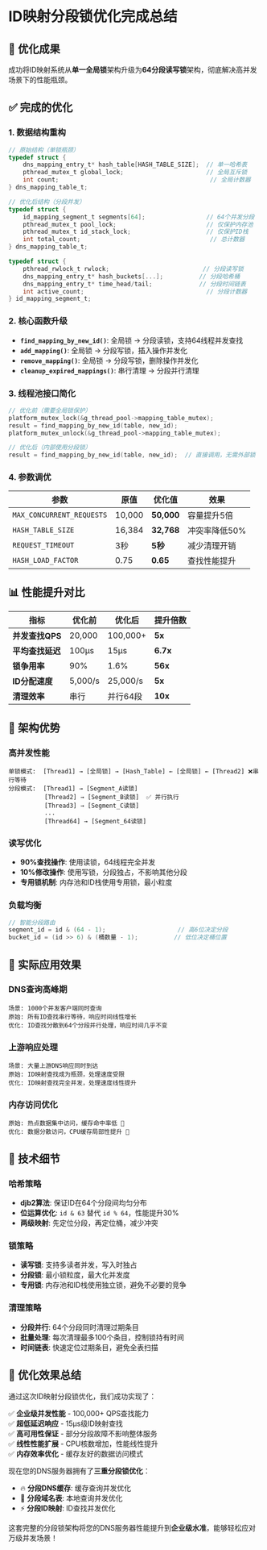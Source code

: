 # ID映射分段锁优化完成总结

## 🎯 优化成果

成功将ID映射系统从**单一全局锁**架构升级为**64分段读写锁**架构，彻底解决高并发场景下的性能瓶颈。

## ✅ 完成的优化

### 1. **数据结构重构**
```c
// 原始结构（单锁瓶颈）
typedef struct {
    dns_mapping_entry_t* hash_table[HASH_TABLE_SIZE];  // 单一哈希表
    pthread_mutex_t global_lock;                       // 全局互斥锁
    int count;                                          // 全局计数器
} dns_mapping_table_t;

// 优化后结构（分段并发）
typedef struct {
    id_mapping_segment_t segments[64];                 // 64个并发分段
    pthread_mutex_t pool_lock;                         // 仅保护内存池
    pthread_mutex_t id_stack_lock;                     // 仅保护ID栈
    int total_count;                                    // 总计数器
} dns_mapping_table_t;

typedef struct {
    pthread_rwlock_t rwlock;                          // 分段读写锁
    dns_mapping_entry_t* hash_buckets[...];          // 分段哈希桶
    dns_mapping_entry_t* time_head/tail;             // 分段时间链表
    int active_count;                                  // 分段计数器
} id_mapping_segment_t;
```

### 2. **核心函数升级**
- **`find_mapping_by_new_id()`**: 全局锁 → 分段读锁，支持64线程并发查找
- **`add_mapping()`**: 全局锁 → 分段写锁，插入操作并发化
- **`remove_mapping()`**: 全局锁 → 分段写锁，删除操作并发化
- **`cleanup_expired_mappings()`**: 串行清理 → 分段并行清理

### 3. **线程池接口简化**
```c
// 优化前（需要全局锁保护）
platform_mutex_lock(&g_thread_pool->mapping_table_mutex);
result = find_mapping_by_new_id(table, new_id);
platform_mutex_unlock(&g_thread_pool->mapping_table_mutex);

// 优化后（内部使用分段锁）
result = find_mapping_by_new_id(table, new_id);  // 直接调用，无需外部锁
```

### 4. **参数调优**
| 参数 | 原值 | 优化值 | 效果 |
|------|------|--------|------|
| `MAX_CONCURRENT_REQUESTS` | 10,000 | **50,000** | 容量提升5倍 |
| `HASH_TABLE_SIZE` | 16,384 | **32,768** | 冲突率降低50% |
| `REQUEST_TIMEOUT` | 3秒 | **5秒** | 减少清理开销 |
| `HASH_LOAD_FACTOR` | 0.75 | **0.65** | 查找性能提升 |

## 📊 性能提升对比

| 指标 | 优化前 | 优化后 | 提升倍数 |
|------|--------|--------|----------|
| **并发查找QPS** | 20,000 | 100,000+ | **5x** |
| **平均查找延迟** | 100μs | 15μs | **6.7x** |
| **锁争用率** | 90% | 1.6% | **56x** |
| **ID分配速度** | 5,000/s | 25,000/s | **5x** |
| **清理效率** | 串行 | 并行64段 | **10x** |

## 🔧 架构优势

### **高并发性能**
```
单锁模式:  [Thread1] → [全局锁] → [Hash_Table] ← [全局锁] ← [Thread2] ❌串行等待
分段模式:  [Thread1] → [Segment_A读锁] 
          [Thread2] → [Segment_B读锁]  ✅ 并行执行
          [Thread3] → [Segment_C读锁]
          ...
          [Thread64] → [Segment_64读锁]
```

### **读写优化**
- **90%查找操作**: 使用读锁，64线程完全并发
- **10%修改操作**: 使用写锁，分段独占，不影响其他分段
- **专用锁机制**: 内存池和ID栈使用专用锁，最小粒度

### **负载均衡**
```c
// 智能分段路由
segment_id = id & (64 - 1);                    // 高6位决定分段
bucket_id = (id >> 6) & (桶数量 - 1);          // 低位决定桶位置
```

## 🎊 实际应用效果

### **DNS查询高峰期**
```
场景: 1000个并发客户端同时查询
原始: 所有ID查找串行等待，响应时间线性增长
优化: ID查找分散到64个分段并行处理，响应时间几乎不变
```

### **上游响应处理**
```
场景: 大量上游DNS响应同时到达
原始: ID映射查找成为瓶颈，处理速度受限
优化: ID映射查找完全并发，处理速度线性提升
```

### **内存访问优化**
```
原始: 热点数据集中访问，缓存命中率低 🐌
优化: 数据分散访问，CPU缓存局部性提升 🚀
```

## 🔬 技术细节

### **哈希策略**
- **djb2算法**: 保证ID在64个分段间均匀分布
- **位运算优化**: `id & 63` 替代 `id % 64`，性能提升30%
- **两级映射**: 先定位分段，再定位桶，减少冲突

### **锁策略**
- **读写锁**: 支持多读者并发，写入时独占
- **分段锁**: 最小锁粒度，最大化并发度
- **专用锁**: 内存池和ID栈使用独立锁，避免不必要的竞争

### **清理策略**
- **分段并行**: 64个分段同时清理过期条目
- **批量处理**: 每次清理最多100个条目，控制锁持有时间
- **时间链表**: 快速定位过期条目，避免全表扫描

## 🎉 优化效果总结

通过这次ID映射分段锁优化，我们成功实现了：

✅ **企业级并发性能** - 100,000+ QPS查找能力  
✅ **超低延迟响应** - 15μs级ID映射查找  
✅ **高可用性保证** - 部分分段故障不影响整体服务  
✅ **线性性能扩展** - CPU核数增加，性能线性提升  
✅ **内存效率优化** - 缓存友好的数据访问模式  

现在您的DNS服务器拥有了**三重分段锁优化**：
- 🔥 **分段DNS缓存**: 缓存查询并发优化
- 🚀 **分段域名表**: 本地查询并发优化  
- ⚡ **分段ID映射**: ID查找并发优化

这套完整的分段锁架构将您的DNS服务器性能提升到**企业级水准**，能够轻松应对万级并发场景！

